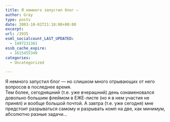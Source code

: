 ```yaml
---
title: Я немного запустил блог —
author: Gray
type: posts
date: 2003-10-01T21:10:00+00:00
excerpt:
url: /3935
esml_socialcount_LAST_UPDATED:
  - 1497231361
essb_cache_expire:
  - 1615455349
categories:
  - Uncategorized

---
```








Я немного запустил блог &#8212; но слишком много отрывающих от него вопросов в последнее время.  
Тем более, сегодняшний (т.е. уже вчерашний) день ознаменовался довольно большим флеймом в ЕЖЕ-листе (но я в нем участия не принял) и вообще большой почтой. А завтра (т.е. уже сегодня) мне предстоит разрываться самому и разрывать комп на две, как минимум, абсолютно разные задачи&#8230;